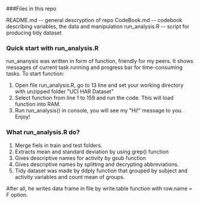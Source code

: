 ###Files in this repo

README.md -- general descryption of repo
CodeBook.md -- codebook describing variables, the data and manipulation
run_analysis.R -- script for producing tidy dataset

### Quick start with run_analysis.R 
run_ananysis was written in form of function, friendly for my peers. It shows messages of current task running and progress bar for time-consuming tasks. 
To start function:
1. Open file run_analysis.R, go to 13 line and set your working directory with unzipped folder "UCI HAR Dataset"
2. Select function from line 1 to 159 and run the code. This will load function into RAM. 
3. Run run_analysis() in console, you will see my "Hi!" message to you. Enjoy! 

### What run_analysis.R do?

1. Merge fiels in train and test folders. 
2. Extracts mean and standard deviation by using grep() function
3. Gives descriptive names for activity by gsub function
4. Gives descriptive names by splitting and decrypting abbreviations. 
5. Tidy dataset was made by ddply function that grouped by subject and activity variables and count mean of groups. 

After all, he writes data frame in file by write.table function with row.name = F option. 
